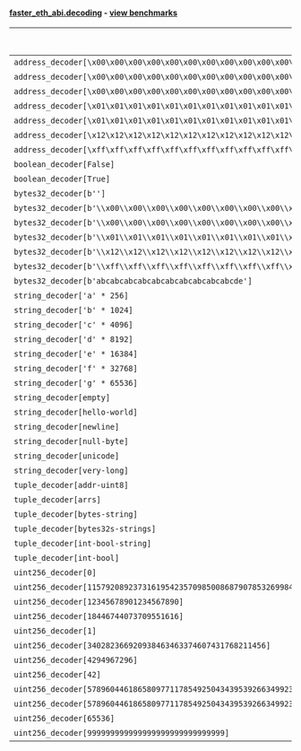 #### [faster_eth_abi.decoding](https://github.com/BobTheBuidler/faster-eth-abi/blob/master/faster_eth_abi/decoding.py) - [view benchmarks](https://github.com/BobTheBuidler/faster-eth-abi/blob/master/benchmarks/test_decoding_benchmarks.py)

| Function | Reference Mean | Faster Mean | % Change | Speedup (%) | x Faster | Faster |
|----------|---------------|-------------|----------|-------------|----------|--------|
| `address_decoder[\x00\x00\x00\x00\x00\x00\x00\x00\x00\x00\x00\x00\x00\x00\x00\x00\x00\x00\x00\x00]` | 0.0017224724665440136 | 0.0009297512733549982 | 46.02% | 85.26% | 1.85x | ✅ |
| `address_decoder[\x00\x00\x00\x00\x00\x00\x00\x00\x00\x00\x00\x00\x00\x00\x00\x00\x00\x00\x00\x01]` | 0.0017214326703505192 | 0.0009291324208897248 | 46.03% | 85.27% | 1.85x | ✅ |
| `address_decoder[\x00\x00\x00\x00\x00\x00\x00\x00\x00\x00\x00\x00\x00\x00\x00\x00\x00\x00\x00\x02]` | 0.0017267916648576445 | 0.0009268680999041084 | 46.32% | 86.30% | 1.86x | ✅ |
| `address_decoder[\x01\x01\x01\x01\x01\x01\x01\x01\x01\x01\x01\x01\x01\x01\x01\x01\x01\x01\x01\x00]` | 0.0017121411816573063 | 0.0009235625986437868 | 46.06% | 85.38% | 1.85x | ✅ |
| `address_decoder[\x01\x01\x01\x01\x01\x01\x01\x01\x01\x01\x01\x01\x01\x01\x01\x01\x01\x01\x01\x01]` | 0.001723053085450126 | 0.0009320806118665925 | 45.91% | 84.86% | 1.85x | ✅ |
| `address_decoder[\x12\x12\x12\x12\x12\x12\x12\x12\x12\x12\x12\x12\x12\x12\x12\x12\x12\x12\x12\x12]` | 0.0017122770072229856 | 0.0009245853640875078 | 46.00% | 85.19% | 1.85x | ✅ |
| `address_decoder[\xff\xff\xff\xff\xff\xff\xff\xff\xff\xff\xff\xff\xff\xff\xff\xff\xff\xff\xff\xff]` | 0.0017238517320187082 | 0.0009390844588241919 | 45.52% | 83.57% | 1.84x | ✅ |
| `boolean_decoder[False]` | 0.0009002357086502716 | 0.0006286250983926345 | 30.17% | 43.21% | 1.43x | ✅ |
| `boolean_decoder[True]` | 0.0009084029284357106 | 0.0006312966267898473 | 30.50% | 43.89% | 1.44x | ✅ |
| `bytes32_decoder[b'']` | 0.0008837836738315265 | 0.0006094120137718387 | 31.05% | 45.02% | 1.45x | ✅ |
| `bytes32_decoder[b'\\x00\\x00\\x00\\x00\\x00\\x00\\x00\\x00\\x00\\x00\\x00\\x00\\x00\\x00\\x00\\x00']` | 0.0008880328956802499 | 0.0006113289328641728 | 31.16% | 45.26% | 1.45x | ✅ |
| `bytes32_decoder[b'\\x00\\x00\\x00\\x00\\x00\\x00\\x00\\x00\\x00\\x00\\x00\\x00\\x00\\x00\\x00\\x00\\x00\\x00\\x00\\x00\\x00\\x00\\x00\\x00\\x00\\x00\\x00\\x00\\x00\\x00\\x00\\x00']` | 0.000890453594823913 | 0.0006135647126389249 | 31.10% | 45.13% | 1.45x | ✅ |
| `bytes32_decoder[b'\\x01\\x01\\x01\\x01\\x01\\x01\\x01\\x01\\x01\\x01\\x01\\x01\\x01\\x01\\x01\\x01\\x01\\x01\\x01\\x01\\x01\\x01\\x01\\x01\\x01\\x01\\x01\\x01\\x01\\x01\\x01\\x01']` | 0.000885647327747555 | 0.0006132266640562553 | 30.76% | 44.42% | 1.44x | ✅ |
| `bytes32_decoder[b'\\x12\\x12\\x12\\x12\\x12\\x12\\x12\\x12\\x12\\x12\\x12\\x12\\x12\\x12\\x12\\x12\\x12\\x12\\x12\\x12\\x12\\x12\\x12\\x12\\x12\\x12\\x12\\x12\\x12\\x12\\x12\\x12']` | 0.0008885413558706854 | 0.0006101035667113699 | 31.34% | 45.64% | 1.46x | ✅ |
| `bytes32_decoder[b'\\xff\\xff\\xff\\xff\\xff\\xff\\xff\\xff\\xff\\xff\\xff\\xff\\xff\\xff\\xff\\xff\\xff\\xff\\xff\\xff\\xff\\xff\\xff\\xff\\xff\\xff\\xff\\xff\\xff\\xff\\xff\\xff']` | 0.0008890270037359059 | 0.000613433285901857 | 31.00% | 44.93% | 1.45x | ✅ |
| `bytes32_decoder[b'abcabcabcabcabcabcabcabcabcabcde']` | 0.0008850352834759385 | 0.0006088285237576941 | 31.21% | 45.37% | 1.45x | ✅ |
| `string_decoder['a' * 256]` | 0.0014863405839886821 | 0.0010591988976740444 | 28.74% | 40.33% | 1.40x | ✅ |
| `string_decoder['b' * 1024]` | 0.0015411187578231844 | 0.0011067499606472484 | 28.19% | 39.25% | 1.39x | ✅ |
| `string_decoder['c' * 4096]` | 0.00158132665261448 | 0.0011463989573957615 | 27.50% | 37.94% | 1.38x | ✅ |
| `string_decoder['d' * 8192]` | 0.001684127047526477 | 0.001193945377358918 | 29.11% | 41.06% | 1.41x | ✅ |
| `string_decoder['e' * 16384]` | 0.0017504671635690955 | 0.0013360319470216051 | 23.68% | 31.02% | 1.31x | ✅ |
| `string_decoder['f' * 32768]` | 0.0019298058810999987 | 0.001480131859644619 | 23.30% | 30.38% | 1.30x | ✅ |
| `string_decoder['g' * 65536]` | 0.0024277224177509512 | 0.00194467497561753 | 19.90% | 24.84% | 1.25x | ✅ |
| `string_decoder[empty]` | 0.0014756881919355134 | 0.0010542018825489376 | 28.56% | 39.98% | 1.40x | ✅ |
| `string_decoder[hello-world]` | 0.0014930010489597357 | 0.001069421012288224 | 28.37% | 39.61% | 1.40x | ✅ |
| `string_decoder[newline]` | 0.0015001404508573801 | 0.001065204913716488 | 28.99% | 40.83% | 1.41x | ✅ |
| `string_decoder[null-byte]` | 0.0014843915015574983 | 0.0010552530318354023 | 28.91% | 40.67% | 1.41x | ✅ |
| `string_decoder[unicode]` | 0.0015224576677477792 | 0.0010862746194293972 | 28.65% | 40.15% | 1.40x | ✅ |
| `string_decoder[very-long]` | 0.0028440185432068686 | 0.002351922284595147 | 17.30% | 20.92% | 1.21x | ✅ |
| `tuple_decoder[addr-uint8]` | 0.002133267791004165 | 0.001298069775953516 | 39.15% | 64.34% | 1.64x | ✅ |
| `tuple_decoder[arrs]` | 0.0026323664099781583 | 0.0023064590408643846 | 12.38% | 14.13% | 1.14x | ✅ |
| `tuple_decoder[bytes-string]` | 0.0018421480390569123 | 0.001383282085171111 | 24.91% | 33.17% | 1.33x | ✅ |
| `tuple_decoder[bytes32s-strings]` | 0.003629515460080557 | 0.0031511439901939463 | 13.18% | 15.18% | 1.15x | ✅ |
| `tuple_decoder[int-bool-string]` | 0.002426835452514594 | 0.001886105623017311 | 22.28% | 28.67% | 1.29x | ✅ |
| `tuple_decoder[int-bool]` | 0.0012796331999941292 | 0.0009777619738486247 | 23.59% | 30.87% | 1.31x | ✅ |
| `uint256_decoder[0]` | 0.0009347751169998446 | 0.0006614831087303452 | 29.24% | 41.32% | 1.41x | ✅ |
| `uint256_decoder[115792089237316195423570985008687907853269984665640564039457584007913129639935]` | 0.0009401861612248478 | 0.0006616292810609885 | 29.63% | 42.10% | 1.42x | ✅ |
| `uint256_decoder[12345678901234567890]` | 0.0009435642294720868 | 0.0006656817866157748 | 29.45% | 41.74% | 1.42x | ✅ |
| `uint256_decoder[18446744073709551616]` | 0.0009369583157404975 | 0.000663148055663752 | 29.22% | 41.29% | 1.41x | ✅ |
| `uint256_decoder[1]` | 0.0009430605896890992 | 0.0006575428341435035 | 30.28% | 43.42% | 1.43x | ✅ |
| `uint256_decoder[340282366920938463463374607431768211456]` | 0.0009346745375569299 | 0.0006568483770119259 | 29.72% | 42.30% | 1.42x | ✅ |
| `uint256_decoder[4294967296]` | 0.0009433784227305244 | 0.0006688098535072393 | 29.10% | 41.05% | 1.41x | ✅ |
| `uint256_decoder[42]` | 0.0009358177311333586 | 0.0006622888808399817 | 29.23% | 41.30% | 1.41x | ✅ |
| `uint256_decoder[57896044618658097711785492504343953926634992332820282019728792003956564819967]` | 0.0009506573499507751 | 0.000663073506980832 | 30.25% | 43.37% | 1.43x | ✅ |
| `uint256_decoder[57896044618658097711785492504343953926634992332820282019728792003956564819968]` | 0.0009501585627523051 | 0.0006700854858705255 | 29.48% | 41.80% | 1.42x | ✅ |
| `uint256_decoder[65536]` | 0.000938917666990084 | 0.0006657843460145873 | 29.09% | 41.02% | 1.41x | ✅ |
| `uint256_decoder[999999999999999999999999999999]` | 0.0009352329031592691 | 0.0006642701503769584 | 28.97% | 40.79% | 1.41x | ✅ |
